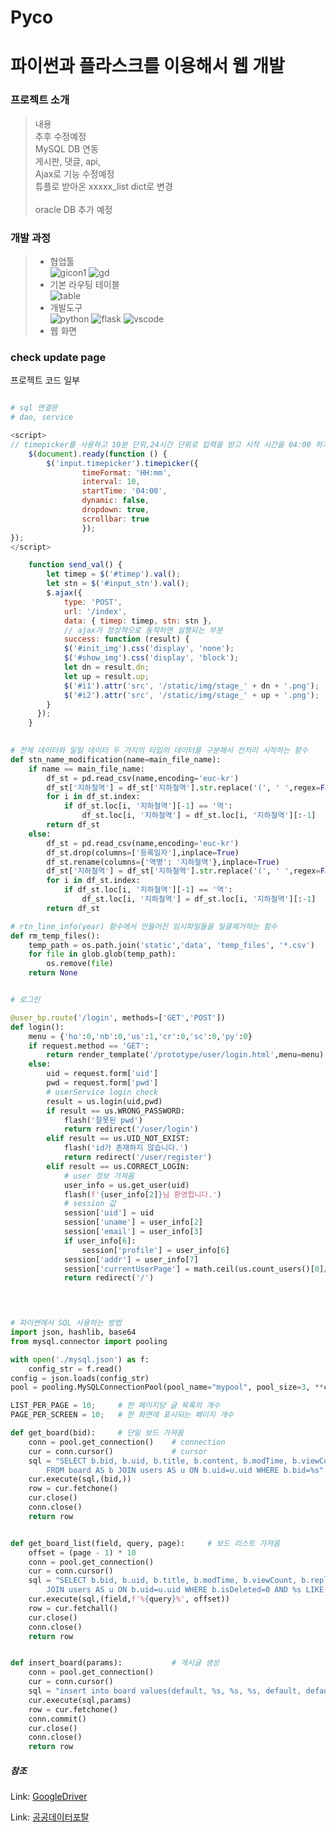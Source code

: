 # Pyco

<h1>파이썬과 플라스크를 이용해서 웹 개발</h1>

<h3>프로젝트 소개</h3>

> 내용 </br>
> 추후 수정예정<br>
> MySQL DB 연동<br>
> 게시판, 댓글, api, <br>
> Ajax로 기능 수정예정 <br>
> 튜플로 받아온 xxxxx_list dict로 변경 <br>  
> oracle DB 추가 예정 <br>  
<h3>개발 과정</h3>

>   * 협업툴<br>
>   ![gicon1](https://github.com/Mayhem-XD/Project_p1/assets/116787370/395b6da2-606f-450e-8ded-f01f406e1e64) ![gd](https://github.com/Mayhem-XD/Project_p1/assets/116787370/150ffdc3-049c-47ba-b3d6-81a49b8c2b5c)<br>
>   * 기본 라우팅 테이블<br>
>   ![table](https://github.com/Mayhem-XD/Project_p1/assets/116787370/2dcdfcd6-3465-4c5e-95a0-f4922cc8c841)
>   * 개발도구<br>
>   ![python](https://github.com/Mayhem-XD/Project_p1/assets/116787370/8b7153e0-e96e-42c8-97da-dac77852ea70)
>   ![flask](https://github.com/Mayhem-XD/Project_p1/assets/116787370/ad564b8b-287a-4444-bfb5-d554668e546e)
>   ![vscode](https://github.com/Mayhem-XD/Project_p1/assets/116787370/5c1215e8-01f9-4f42-8d02-aed1e5842c24)<br>
>   * 웹 화면<br>
>   

<h3> check update page </h3>


프로젝트 코드 일부  

~~~ python

# sql 연결문
# dao, service

~~~

~~~ javascript
<script>
// timepicker를 사용하고 10분 단위,24시간 단위로 입력을 받고 시작 시간을 04:00 하기 위한 옵션을 줌
    $(document).ready(function () {
        $('input.timepicker').timepicker({
                timeFormat: 'HH:mm',
                interval: 10,
                startTime: '04:00',
                dynamic: false,
                dropdown: true,
                scrollbar: true
                });
});
</script>
~~~

~~~ javascript
    function send_val() {
        let timep = $('#timep').val();
        let stn = $('#input_stn').val();
        $.ajax({
            type: 'POST',
            url: '/index',
            data: { timep: timep, stn: stn },
            // ajax가 정상적으로 동작하면 실행되는 부분
            success: function (result) {
            $('#init_img').css('display', 'none');
            $('#show_img').css('display', 'block');
            let dn = result.dn;
            let up = result.up;
            $('#i1').attr('src', '/static/img/stage_' + dn + '.png');
            $('#i2').attr('src', '/static/img/stage_' + up + '.png');
        }
      });
    }
               
~~~

~~~ python
# 전체 데이터와 일일 데이터 두 가지의 타입의 데이터를 구분해서 전처리 시작하는 함수
def stn_name_modification(name=main_file_name):
    if name == main_file_name:
        df_st = pd.read_csv(name,encoding='euc-kr')
        df_st['지하철역'] = df_st['지하철역'].str.replace('(', ' ',regex=False,).str.split().str[0]
        for i in df_st.index:
            if df_st.loc[i, '지하철역'][-1] == '역':
                df_st.loc[i, '지하철역'] = df_st.loc[i, '지하철역'][:-1]
        return df_st
    else:
        df_st = pd.read_csv(name,encoding='euc-kr')
        df_st.drop(columns=['등록일자'],inplace=True)
        df_st.rename(columns={'역명': '지하철역'},inplace=True)
        df_st['지하철역'] = df_st['지하철역'].str.replace('(', ' ',regex=False,).str.split().str[0]
        for i in df_st.index:
            if df_st.loc[i, '지하철역'][-1] == '역':
                df_st.loc[i, '지하철역'] = df_st.loc[i, '지하철역'][:-1]
        return df_st
~~~


~~~ python
# rtn_line_info(year) 함수에서 만들어진 임시파일들을 일괄제거하는 함수
def rm_temp_files():
    temp_path = os.path.join('static','data', 'temp_files', '*.csv')
    for file in glob.glob(temp_path):
        os.remove(file)
    return None
~~~

~~~ python

# 로그인

@user_bp.route('/login', methods=['GET','POST'])
def login():
    menu = {'ho':0,'nb':0,'us':1,'cr':0,'sc':0,'py':0}
    if request.method == 'GET':
        return render_template('/prototype/user/login.html',menu=menu)
    else:
        uid = request.form['uid']
        pwd = request.form['pwd']
        # userService login check
        result = us.login(uid,pwd)
        if result == us.WRONG_PASSWORD:
            flash('잘못된 pwd')
            return redirect('/user/login')
        elif result == us.UID_NOT_EXIST:
            flash('id가 존재하지 않습니다.')
            return redirect('/user/register')
        elif result == us.CORRECT_LOGIN:
            # user 정보 가져옴
            user_info = us.get_user(uid)
            flash(f'{user_info[2]}님 환영합니다.')
            # session 값 
            session['uid'] = uid
            session['uname'] = user_info[2]
            session['email'] = user_info[3]
            if user_info[6]:
                session['profile'] = user_info[6]
            session['addr'] = user_info[7]
            session['currentUserPage'] = math.ceil(us.count_users()[0]/10)
            return redirect('/')
        

~~~

~~~ python


# 파이썬에서 SQL 사용하는 방법
import json, hashlib, base64
from mysql.connector import pooling

with open('./mysql.json') as f:
    config_str = f.read()
config = json.loads(config_str)
pool = pooling.MySQLConnectionPool(pool_name="mypool", pool_size=3, **config)

LIST_PER_PAGE = 10;		# 한 페이지당 글 목록의 개수
PAGE_PER_SCREEN = 10;	# 한 화면에 표시되는 페이지 개수

def get_board(bid):     # 단일 보드 가져옴
    conn = pool.get_connection()    # connection
    cur = conn.cursor()             # cursor
    sql = "SELECT b.bid, b.uid, b.title, b.content, b.modTime, b.viewCount, b.replyCount, b.files, u.uname \
        FROM board AS b JOIN users AS u ON b.uid=u.uid WHERE b.bid=%s"
    cur.execute(sql,(bid,))
    row = cur.fetchone()
    cur.close()
    conn.close()
    return row


~~~

~~~ python

def get_board_list(field, query, page):     # 보드 리스트 가져옴
    offset = (page - 1) * 10
    conn = pool.get_connection()
    cur = conn.cursor()
    sql = "SELECT b.bid, b.uid, b.title, b.modTime, b.viewCount, b.replyCount, u.uname FROM board AS b \
        JOIN users AS u ON b.uid=u.uid WHERE b.isDeleted=0 AND %s LIKE %s ORDER BY b.modTime DESC LIMIT 10 OFFSET %s"
    cur.execute(sql,(field,f'%{query}%', offset))
    row = cur.fetchall()
    cur.close()
    conn.close()
    return row


~~~

~~~ python

def insert_board(params):           # 게시글 생성
    conn = pool.get_connection()
    cur = conn.cursor()
    sql = "insert into board values(default, %s, %s, %s, default, default, default, default, %s)"
    cur.execute(sql,params)
    row = cur.fetchone()
    conn.commit()
    cur.close()
    conn.close()
    return row

~~~


<h5>참조</h5>

Link: [GoogleDriver][googledriverlink]

Link: [공공데이터포탈][datalink]


[googledriverlink]: https://google.com "Go google](https://drive.google.com/drive/folders/14KeS5I5Wr6hWilykOGmXlK5aB1wZ73js"

[datalink]: https://www.data.go.kr/
